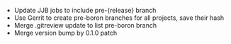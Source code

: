 - Update JJB jobs to include pre-{release} branch
- Use Gerrit to create pre-boron branches for all projects, save their hash
- Merge .gitreview update to list pre-boron branch
- Merge version bump by 0.1.0 patch
